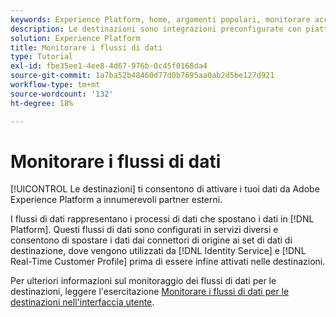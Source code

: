 ```yaml
---
keywords: Experience Platform, home, argomenti popolari, monitorare account, monitorare flussi di dati, flussi di dati, destinazioni
description: Le destinazioni sono integrazioni preconfigurate con piattaforme di destinazione che consentono l’attivazione fluida dei dati da Adobe Experience Platform. Puoi utilizzare le destinazioni per attivare i dati noti e sconosciuti per campagne di marketing cross-channel, campagne e-mail, pubblicità mirata e molti altri casi d’uso.
solution: Experience Platform
title: Monitorare i flussi di dati
type: Tutorial
exl-id: fbe35ee1-4ee8-4d67-976b-0c45f0168da4
source-git-commit: 1a7ba52b48460d77d0b7695aa0ab2d5be127d921
workflow-type: tm+mt
source-wordcount: '132'
ht-degree: 18%

---
```


# Monitorare i flussi di dati

[!UICONTROL Le destinazioni] ti consentono di attivare i tuoi dati da Adobe Experience Platform a innumerevoli partner esterni.

I flussi di dati rappresentano i processi di dati che spostano i dati in [!DNL Platform]. Questi flussi di dati sono configurati in servizi diversi e consentono di spostare i dati dai connettori di origine ai set di dati di destinazione, dove vengono utilizzati da [!DNL Identity Service] e [!DNL Real-Time Customer Profile] prima di essere infine attivati nelle destinazioni.

Per ulteriori informazioni sul monitoraggio dei flussi di dati per le destinazioni, leggere l&#39;esercitazione [Monitorare i flussi di dati per le destinazioni nell&#39;interfaccia utente](../../dataflows/ui/monitor-destinations.md).
